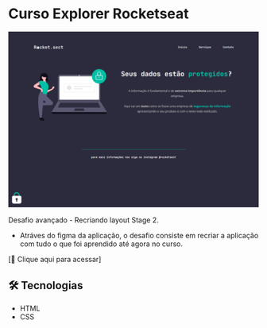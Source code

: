 # Curso Explorer Rocketseat

![preview](./.github/preview.png)

Desafio avançado - Recriando layout Stage 2.

- Atráves do figma da aplicação, o desafio consiste em recriar a aplicação com tudo o que foi aprendido até agora no curso.

[🔗 Clique aqui para acessar]

## 🛠️ Tecnologias

- HTML
- CSS
